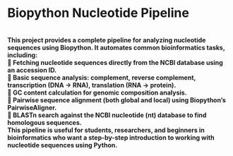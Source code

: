 <h1><b>Biopython Nucleotide Pipeline</h1><br>
This project provides a complete pipeline for analyzing nucleotide sequences using Biopython. It automates common bioinformatics tasks, including:<br>
🔹 Fetching nucleotide sequences directly from the NCBI database using an accession ID.<br>
🔹 Basic sequence analysis: complement, reverse complement, transcription (DNA → RNA), translation (RNA → protein).<br>
🔹 GC content calculation for genomic composition analysis.<br>
🔹 Pairwise sequence alignment (both global and local) using Biopython’s PairwiseAligner.<br>
🔹 BLASTn search against the NCBI nucleotide (nt) database to find homologous sequences.<br>
This pipeline is useful for students, researchers, and beginners in bioinformatics who want a step-by-step introduction to working with nucleotide sequences using Python.<br>


